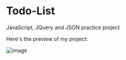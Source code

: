 # Todo-List
JavaScript, JQuery and JSON practice project

Here's the preview of my project:

![image](https://user-images.githubusercontent.com/62524722/138356799-c233a190-cd8a-4ab9-b8ca-505c719e5186.png)

